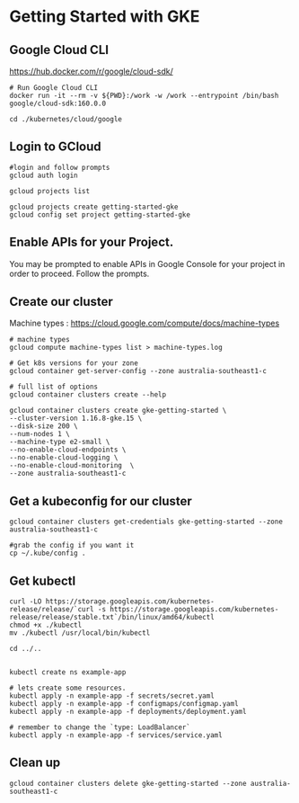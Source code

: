 # Getting Started with GKE

## Google Cloud CLI

https://hub.docker.com/r/google/cloud-sdk/

```
# Run Google Cloud CLI
docker run -it --rm -v ${PWD}:/work -w /work --entrypoint /bin/bash google/cloud-sdk:160.0.0

cd ./kubernetes/cloud/google

```

## Login to GCloud

```
#login and follow prompts
gcloud auth login

gcloud projects list

gcloud projects create getting-started-gke
gcloud config set project getting-started-gke

```

## Enable APIs for your Project.

You may be prompted to enable APIs in Google Console for your project in order to proceed.
Follow the  prompts.

## Create our cluster

Machine types : https://cloud.google.com/compute/docs/machine-types

```
# machine types
gcloud compute machine-types list > machine-types.log

# Get k8s versions for your zone
gcloud container get-server-config --zone australia-southeast1-c

# full list of options
gcloud container clusters create --help

gcloud container clusters create gke-getting-started \
--cluster-version 1.16.8-gke.15 \
--disk-size 200 \
--num-nodes 1 \
--machine-type e2-small \
--no-enable-cloud-endpoints \
--no-enable-cloud-logging \
--no-enable-cloud-monitoring  \
--zone australia-southeast1-c

```

## Get a kubeconfig for our cluster

```
gcloud container clusters get-credentials gke-getting-started --zone australia-southeast1-c

#grab the config if you want it
cp ~/.kube/config .

```

## Get kubectl

```
curl -LO https://storage.googleapis.com/kubernetes-release/release/`curl -s https://storage.googleapis.com/kubernetes-release/release/stable.txt`/bin/linux/amd64/kubectl
chmod +x ./kubectl
mv ./kubectl /usr/local/bin/kubectl

cd ../..


kubectl create ns example-app

# lets create some resources.
kubectl apply -n example-app -f secrets/secret.yaml
kubectl apply -n example-app -f configmaps/configmap.yaml
kubectl apply -n example-app -f deployments/deployment.yaml

# remember to change the `type: LoadBalancer`
kubectl apply -n example-app -f services/service.yaml

```

## Clean up 

```
gcloud container clusters delete gke-getting-started --zone australia-southeast1-c
```